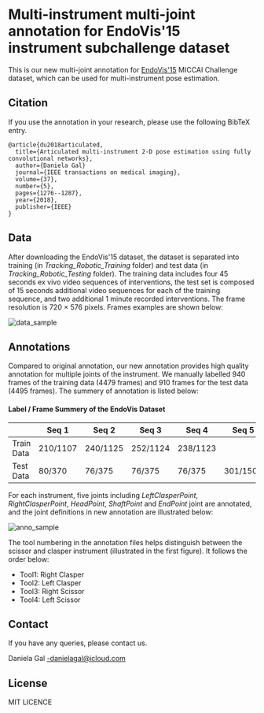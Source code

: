 # Multi-instrument multi-joint annotation for EndoVis'15 instrument subchallenge dataset
This is our new multi-joint annotation for [EndoVis'15](https://endovissub-instrument.grand-challenge.org/) MICCAI Challenge dataset, which can be used for multi-instrument pose estimation.

## Citation
If you use the annotation in your research, please use the following BibTeX entry.
```
@article{du2018articulated,
  title={Articulated multi-instrument 2-D pose estimation using fully convolutional networks},
  author={Daniela Gal}
  journal={IEEE transactions on medical imaging},
  volume={37},
  number={5},
  pages={1276--1287},
  year={2018},
  publisher={IEEE}
}
```

## Data 
After downloading the EndoVis'15 dataset, the dataset is separated into training (in *Tracking_Robotic_Training* folder) and test data (in *Tracking_Robotic_Testing* folder). The training data includes four 45 seconds ex vivo video sequences of interventions, the test set is composed of 15 seconds additional video sequences for each of the training sequence, and two additional 1 minute recorded interventions. The frame resolution is 720 × 576 pixels. Frames examples are shown below:

![data_sample](https://user-images.githubusercontent.com/6115717/27146869-b3761b1c-5132-11e7-81ff-2b841172b0a6.png)

## Annotations
Compared to original annotation, our new annotation provides high quality annotation for multiple joints of the instrument. We manually labelled 940 frames of the training data (4479 frames) and 910 frames for the test data (4495 frames). The summery of annotation is listed below:
#### Label / Frame Summery of the EndoVis Dataset
|            | Seq 1    | Seq 2    | Seq 3    | Seq 4    | Seq 5    | Seq 6    | Total      |
| ---------- | -------- | -------- | -------- | -------- | -------- | -------- | ---------- |
| Train Data | 210/1107 | 240/1125 | 252/1124 | 238/1123 |          |          | 940 / 4479 |
| Test Data  | 80/370   | 76/375   | 76/375   | 76/375   | 301/1500 | 301/1500 | 910/4495   |

For each instrument, five joints including *LeftClasperPoint*, *RightClasperPoint*, *HeadPoint*, *ShaftPoint* and *EndPoint* joint are annotated, and the joint definitions in new annotation are illustrated below:

![anno_sample](https://user-images.githubusercontent.com/6115717/27146913-e021bd60-5132-11e7-8c7a-4192bdeb8a5a.png)

The tool numbering in the annotation files helps distinguish between the scissor and clasper instrument (illustrated in the first figure). It follows the order below:
- Tool1: Right Clasper
- Tool2: Left Clasper
- Tool3: Right Scissor
- Tool4: Left Scissor

## Contact
If you have any queries, please contact us.

Daniela Gal -danielagal@icloud.com

## License
MIT LICENCE
